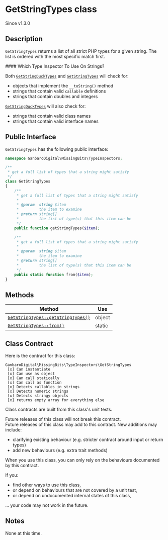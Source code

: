 # GetStringTypes class

<div class="callout info" markdown="1">
Since v1.3.0
</div>

## Description

`GetStringTypes` returns a list of all strict PHP types for a given string. The list is ordered with the most specific match first.

<div class="callout info" markdown="1">
#### Which Type Inspector To Use On Strings?

Both [`GetStringDuckTypes`](GetStringDuckTypes.class.html) and [`GetStringTypes`](GetStringTypes.class.html) will check for:

* objects that implement the `__toString()` method
* strings that contain valid `callable` definitions
* strings that contain doubles and integers

[`GetStringDuckTypes`](GetStringDuckTypes.class.html) will also check for:

* strings that contain valid class names
* strings that contain valid interface names
</div>

## Public Interface

`GetStringTypes` has the following public interface:

```php
namespace GanbaroDigital\MissingBits\TypeInspectors;

/**
 * get a full list of types that a string might satisfy
 */
class GetStringTypes
{
    /**
     * get a full list of types that a string might satisfy
     *
     * @param  string $item
     *         the item to examine
     * @return string[]
     *         the list of type(s) that this item can be
     */
    public function getStringTypes($item);

    /**
     * get a full list of types that a string might satisfy
     *
     * @param  string $item
     *         the item to examine
     * @return string[]
     *         the list of type(s) that this item can be
     */
    public static function from($item);
}

```

## Methods

Method | Use
-------|----
[`GetStringTypes::getStringTypes()`](GetStringTypes.getStringTypes.html) | object
[`GetStringTypes::from()`](GetStringTypes.from.html) | static

## Class Contract

Here is the contract for this class:

    GanbaroDigital\MissingBits\TypeInspectors\GetStringTypes
     [x] Can instantiate
     [x] Can use as object
     [x] Can call statically
     [x] Can call as function
     [x] Detects callables in strings
     [x] Detects numeric strings
     [x] Detects stringy objects
     [x] returns empty array for everything else

Class contracts are built from this class's unit tests.

<div class="callout success">
Future releases of this class will not break this contract.
</div>

<div class="callout info" markdown="1">
Future releases of this class may add to this contract. New additions may include:

* clarifying existing behaviour (e.g. stricter contract around input or return types)
* add new behaviours (e.g. extra trait methods)
</div>

<div class="callout warning" markdown="1">
When you use this class, you can only rely on the behaviours documented by this contract.

If you:

* find other ways to use this class,
* or depend on behaviours that are not covered by a unit test,
* or depend on undocumented internal states of this class,

... your code may not work in the future.
</div>

## Notes

None at this time.
